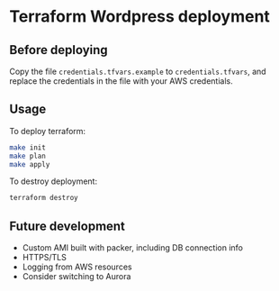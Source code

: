 # Terraform Wordpress deployment

## Before deploying

Copy the file `credentials.tfvars.example` to `credentials.tfvars`, and replace the credentials in the file with your AWS credentials.

## Usage

To deploy terraform:

```bash
make init
make plan
make apply
```

To destroy deployment:

```bash
terraform destroy
```

## Future development

* Custom AMI built with packer, including DB connection info
* HTTPS/TLS
* Logging from AWS resources
* Consider switching to Aurora
